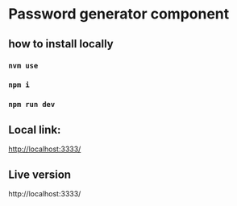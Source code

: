 # Password generator component

## how to install locally

### `nvm use`

### `npm i`

### `npm run dev`

## Local link:

[http://localhost:3333/](http://localhost:3333/)

## Live version

http://localhost:3333/
